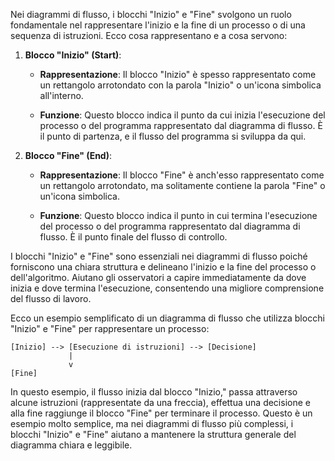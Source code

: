 Nei diagrammi di flusso, i blocchi "Inizio" e "Fine" svolgono un ruolo fondamentale nel rappresentare l'inizio e la fine di un processo o di una sequenza di istruzioni. Ecco cosa rappresentano e a cosa servono:

1. **Blocco "Inizio" (Start)**:
   
   - **Rappresentazione**: Il blocco "Inizio" è spesso rappresentato come un rettangolo arrotondato con la parola "Inizio" o un'icona simbolica all'interno.
   
   - **Funzione**: Questo blocco indica il punto da cui inizia l'esecuzione del processo o del programma rappresentato dal diagramma di flusso. È il punto di partenza, e il flusso del programma si sviluppa da qui.

2. **Blocco "Fine" (End)**:
   
   - **Rappresentazione**: Il blocco "Fine" è anch'esso rappresentato come un rettangolo arrotondato, ma solitamente contiene la parola "Fine" o un'icona simbolica.
   
   - **Funzione**: Questo blocco indica il punto in cui termina l'esecuzione del processo o del programma rappresentato dal diagramma di flusso. È il punto finale del flusso di controllo.

I blocchi "Inizio" e "Fine" sono essenziali nei diagrammi di flusso poiché forniscono una chiara struttura e delineano l'inizio e la fine del processo o dell'algoritmo. Aiutano gli osservatori a capire immediatamente da dove inizia e dove termina l'esecuzione, consentendo una migliore comprensione del flusso di lavoro.

Ecco un esempio semplificato di un diagramma di flusso che utilizza blocchi "Inizio" e "Fine" per rappresentare un processo:

```
[Inizio] --> [Esecuzione di istruzioni] --> [Decisione]
             |
             v
[Fine]
```

In questo esempio, il flusso inizia dal blocco "Inizio," passa attraverso alcune istruzioni (rappresentate da una freccia), effettua una decisione e alla fine raggiunge il blocco "Fine" per terminare il processo. Questo è un esempio molto semplice, ma nei diagrammi di flusso più complessi, i blocchi "Inizio" e "Fine" aiutano a mantenere la struttura generale del diagramma chiara e leggibile.